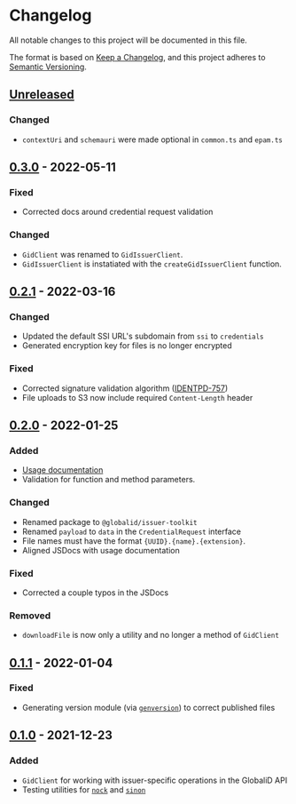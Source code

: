 # Changelog

All notable changes to this project will be documented in this file.

The format is based on [Keep a Changelog](https://keepachangelog.com/en/1.0.0/),
and this project adheres to [Semantic Versioning](https://semver.org/spec/v2.0.0.html).

## [Unreleased]

### Changed

- `contextUri` and `schemauri` were made optional in `common.ts` and `epam.ts`

## [0.3.0] - 2022-05-11

### Fixed

- Corrected docs around credential request validation

### Changed

- `GidClient` was renamed to `GidIssuerClient`.
- `GidIssuerClient` is instatiated with the `createGidIssuerClient` function.

## [0.2.1] - 2022-03-16

### Changed

- Updated the default SSI URL's subdomain from `ssi` to `credentials`
- Generated encryption key for files is no longer encrypted

### Fixed

- Corrected signature validation algorithm ([IDENTPD-757](https://global-id.atlassian.net/browse/IDENTPD-757))
- File uploads to S3 now include required `Content-Length` header

## [0.2.0] - 2022-01-25

### Added

- [Usage documentation](README.md#usage)
- Validation for function and method parameters.

### Changed

- Renamed package to `@globalid/issuer-toolkit`
- Renamed `payload` to `data` in the `CredentialRequest` interface
- File names must have the format `{UUID}.{name}.{extension}`.
- Aligned JSDocs with usage documentation

### Fixed

- Corrected a couple typos in the JSDocs

### Removed

- `downloadFile` is now only a utility and no longer a method of `GidClient`

## [0.1.1] - 2022-01-04

### Fixed

- Generating version module (via [`genversion`](https://www.npmjs.com/package/genversion)) to correct published files

## [0.1.0] - 2021-12-23

### Added

- `GidClient` for working with issuer-specific operations in the GlobaliD API
- Testing utilities for [`nock`](https://www.npmjs.com/package/nock) and [`sinon`](https://sinonjs.org/)

[unreleased]: https://github.com/globalid/issuer-toolkit/compare/v0.3.0...HEAD
[0.3.0]: https://github.com/globalid/issuer-toolkit/compare/v0.2.1...v0.3.0
[0.2.1]: https://github.com/globalid/issuer-toolkit/compare/v0.2.0...v0.2.1
[0.2.0]: https://github.com/globalid/issuer-toolkit/compare/v0.1.1...v0.2.0
[0.1.1]: https://github.com/globalid/issuer-toolkit/compare/v0.1.0...v0.1.1
[0.1.0]: https://github.com/globalid/issuer-toolkit/releases/tag/v0.1.0
